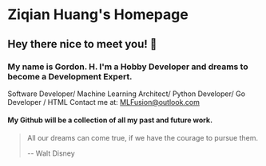 
# Ziqian Huang's Homepage

## Hey there nice to meet you!  👋
### My name is Gordon. H. I'm a Hobby Developer and dreams to become a Development Expert. 
Software Developer/ Machine Learning Architect/ Python Developer/ Go Developer / HTML 
Contact me at: MLFusion@outlook.com
#### My Github will be a collection of all my past and future work. 
> All our dreams can come true, if we have the courage to pursue them.
> 
> -- Walt Disney
